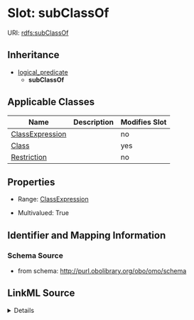 # Slot: subClassOf

URI: [rdfs:subClassOf](http://www.w3.org/2000/01/rdf-schema#subClassOf)




## Inheritance

* [logical_predicate](logical_predicate.md)
    * **subClassOf**





## Applicable Classes

| Name | Description | Modifies Slot |
| --- | --- | --- |
[ClassExpression](ClassExpression.md) |  |  no  |
[Class](Class.md) |  |  yes  |
[Restriction](Restriction.md) |  |  no  |







## Properties

* Range: [ClassExpression](ClassExpression.md)

* Multivalued: True





## Identifier and Mapping Information







### Schema Source


* from schema: http://purl.obolibrary.org/obo/omo/schema




## LinkML Source

<details>
```yaml
name: subClassOf
from_schema: http://purl.obolibrary.org/obo/omo/schema
rank: 1000
is_a: logical_predicate
slot_uri: rdfs:subClassOf
multivalued: true
alias: subClassOf
domain_of:
- ClassExpression
range: ClassExpression

```
</details>